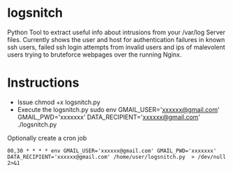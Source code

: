 # logsnitch
Python Tool to extract useful info about intrusions from your /var/log Server files.
Currently shows the user and host for authentication failures in known ssh users, failed ssh login attempts from invalid users and ips of malevolent users trying to bruteforce webpages over the running Nginx.

# Instructions
 * Issue chmod +x logsnitch.py
 * Execute the logsnitch.py sudo env GMAIL_USER='xxxxxx@gmail.com' GMAIL_PWD='xxxxxxx' DATA_RECIPIENT='xxxxxx@gmail.com' ./logsnitch.py 

Optionally create a cron job
```
00,30 * * * * env GMAIL_USER='xxxxxx@gmail.com' GMAIL_PWD='xxxxxxx' DATA_RECIPIENT='xxxxxx@gmail.com' /home/user/logsnitch.py  > /dev/null 2>&1
```
